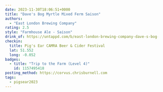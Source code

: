 ```yaml
---
date: 2023-11-30T18:06:51+0000
title: "Dave's Bog Myrtle Mixed Ferm Saison"
authors:
  - "East London Brewing Company"
rating: 2.5
style: "Farmhouse Ale - Saison"
drink_of: https://untappd.com/b/east-london-brewing-company-dave-s-bog-myrtle-mixed-ferm-saison/5622657
checkin:
  title: Pig's Ear CAMRA Beer & Cider Festival
  lat: 51.552
  long: -0.052
badges:
  - title: "Trip to the Farm (Level 4)"
    id: 1157495418
posting_method: https://corvus.chrisburnell.com
tags:
  - pigsear2023
---
```

